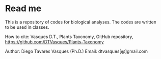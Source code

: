 # Read me

This is a repository of codes for biological analyses.
The codes are written to be used in classes.

How to cite:
Vasques D.T., Plants Taxonomy, GitHub repository, https://github.com/DTVasques/Plants-Taxonomy

Author: Diego Tavares Vasques (Ph.D.)
Email: dtvasques[@]gmail.com
